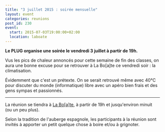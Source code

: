 ```yaml
---
title: "3 juillet 2015 : soirée mensuelle"
layout: event
categories: reunions
post_id: 230
event:
  start: 2015-07-03T19:00:00+02:00
  location: laboate
---
```


**Le PLUG organise une soirée le vendredi 3 juillet à partir de 19h.**

Vus les pics de chaleur annoncés pour cette semaine de fin des classes, on aura une bonne excuse pour se retrouver à La Bo[a]te ce vendredi soir : la climatisation.

Évidemment que c'est un prétexte. On se serait retrouvé même avec 40°C pour discuter du monde (informatique) libre avec un apéro bien frais et des gens sympas et passionnés.

----

La réunion se tiendra à [La Bo\[a\]te](http://laboate.com/), à partir de 19h et jusqu'environ minuit (ou un peu plus).

Selon la tradition de l'auberge espagnole, les participants à la réunion sont invités à apporter un petit quelque chose à boire et/ou à grignoter.